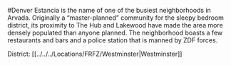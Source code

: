 #Denver 
Estancia is the name of one of the busiest neighborhoods in Arvada. Originally a “master-planned” community for the sleepy bedroom district, its proximity to The Hub and Lakewood have made the area more densely populated than anyone planned. The neighborhood boasts a few restaurants and bars and a police station that is manned by ZDF forces.

District: [[../../../Locations/FRFZ/Westminster|Westminster]]